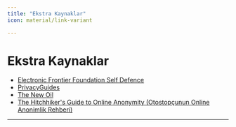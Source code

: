 ```yaml
---
title: "Ekstra Kaynaklar"
icon: material/link-variant

---
```



# Ekstra Kaynaklar

- [Electronic Frontier Foundation Self Defence](https://ssd.eff.org/)
- [PrivacyGuides](https://www.privacyguides.org/en/)
- [The New Oil](https://thenewoil.org/)
- [The Hitchhiker's Guide to Online Anonymity (Otostopçunun Online Anonimlik Rehberi)](https://anonymousplanet.org/)

---
